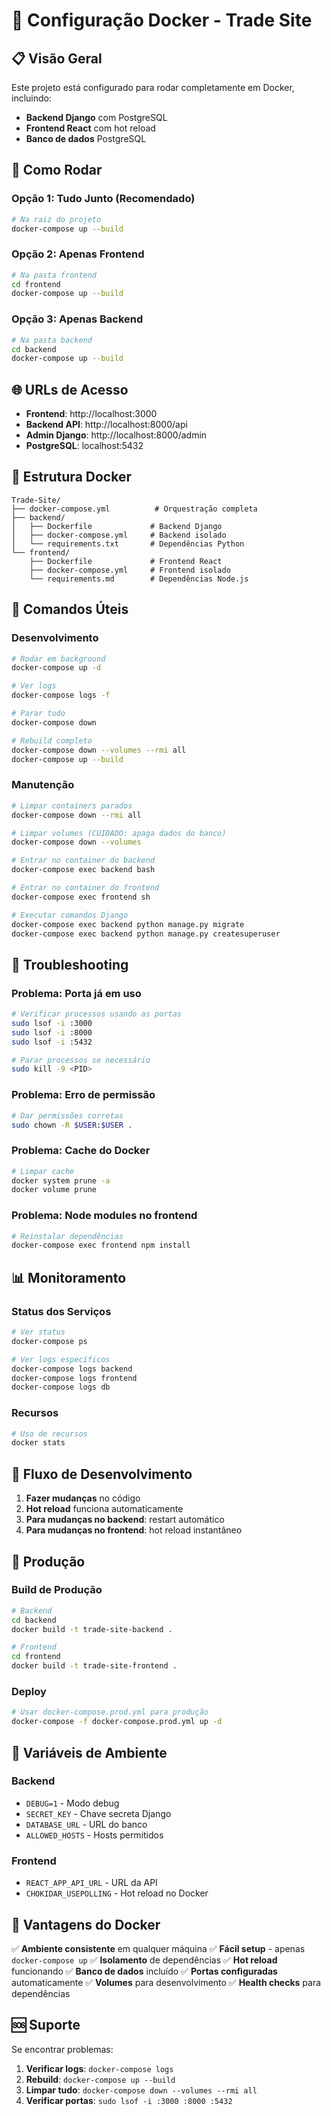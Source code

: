 # 🐳 Configuração Docker - Trade Site

## 📋 **Visão Geral**

Este projeto está configurado para rodar completamente em Docker, incluindo:
- **Backend Django** com PostgreSQL
- **Frontend React** com hot reload
- **Banco de dados** PostgreSQL

## 🚀 **Como Rodar**

### **Opção 1: Tudo Junto (Recomendado)**
```bash
# Na raiz do projeto
docker-compose up --build
```

### **Opção 2: Apenas Frontend**
```bash
# Na pasta frontend
cd frontend
docker-compose up --build
```

### **Opção 3: Apenas Backend**
```bash
# Na pasta backend
cd backend
docker-compose up --build
```

## 🌐 **URLs de Acesso**

- **Frontend**: http://localhost:3000
- **Backend API**: http://localhost:8000/api
- **Admin Django**: http://localhost:8000/admin
- **PostgreSQL**: localhost:5432

## 📁 **Estrutura Docker**

```
Trade-Site/
├── docker-compose.yml          # Orquestração completa
├── backend/
│   ├── Dockerfile             # Backend Django
│   ├── docker-compose.yml     # Backend isolado
│   └── requirements.txt       # Dependências Python
└── frontend/
    ├── Dockerfile             # Frontend React
    ├── docker-compose.yml     # Frontend isolado
    └── requirements.md        # Dependências Node.js
```

## 🔧 **Comandos Úteis**

### **Desenvolvimento**
```bash
# Rodar em background
docker-compose up -d

# Ver logs
docker-compose logs -f

# Parar tudo
docker-compose down

# Rebuild completo
docker-compose down --volumes --rmi all
docker-compose up --build
```

### **Manutenção**
```bash
# Limpar containers parados
docker-compose down --rmi all

# Limpar volumes (CUIDADO: apaga dados do banco)
docker-compose down --volumes

# Entrar no container do backend
docker-compose exec backend bash

# Entrar no container do frontend
docker-compose exec frontend sh

# Executar comandos Django
docker-compose exec backend python manage.py migrate
docker-compose exec backend python manage.py createsuperuser
```

## 🐛 **Troubleshooting**

### **Problema: Porta já em uso**
```bash
# Verificar processos usando as portas
sudo lsof -i :3000
sudo lsof -i :8000
sudo lsof -i :5432

# Parar processos se necessário
sudo kill -9 <PID>
```

### **Problema: Erro de permissão**
```bash
# Dar permissões corretas
sudo chown -R $USER:$USER .
```

### **Problema: Cache do Docker**
```bash
# Limpar cache
docker system prune -a
docker volume prune
```

### **Problema: Node modules no frontend**
```bash
# Reinstalar dependências
docker-compose exec frontend npm install
```

## 📊 **Monitoramento**

### **Status dos Serviços**
```bash
# Ver status
docker-compose ps

# Ver logs específicos
docker-compose logs backend
docker-compose logs frontend
docker-compose logs db
```

### **Recursos**
```bash
# Uso de recursos
docker stats
```

## 🔄 **Fluxo de Desenvolvimento**

1. **Fazer mudanças** no código
2. **Hot reload** funciona automaticamente
3. **Para mudanças no backend**: restart automático
4. **Para mudanças no frontend**: hot reload instantâneo

## 🚀 **Produção**

### **Build de Produção**
```bash
# Backend
cd backend
docker build -t trade-site-backend .

# Frontend
cd frontend
docker build -t trade-site-frontend .
```

### **Deploy**
```bash
# Usar docker-compose.prod.yml para produção
docker-compose -f docker-compose.prod.yml up -d
```

## 📝 **Variáveis de Ambiente**

### **Backend**
- `DEBUG=1` - Modo debug
- `SECRET_KEY` - Chave secreta Django
- `DATABASE_URL` - URL do banco
- `ALLOWED_HOSTS` - Hosts permitidos

### **Frontend**
- `REACT_APP_API_URL` - URL da API
- `CHOKIDAR_USEPOLLING` - Hot reload no Docker

## 🎯 **Vantagens do Docker**

✅ **Ambiente consistente** em qualquer máquina
✅ **Fácil setup** - apenas `docker-compose up`
✅ **Isolamento** de dependências
✅ **Hot reload** funcionando
✅ **Banco de dados** incluído
✅ **Portas configuradas** automaticamente
✅ **Volumes** para desenvolvimento
✅ **Health checks** para dependências

## 🆘 **Suporte**

Se encontrar problemas:

1. **Verificar logs**: `docker-compose logs`
2. **Rebuild**: `docker-compose up --build`
3. **Limpar tudo**: `docker-compose down --volumes --rmi all`
4. **Verificar portas**: `sudo lsof -i :3000 :8000 :5432`
